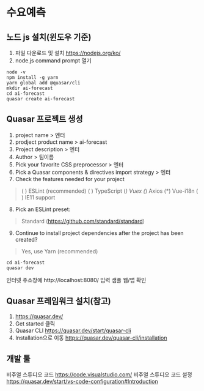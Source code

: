 # 수요예측
## 노드 js 설치(윈도우 기준)
1) 파일 다운로드 및 설치 https://nodejs.org/ko/
2) node.js command prompt 열기
```
node -v
npm install -g yarn 
yarn global add @quasar/cli
mkdir ai-forecast
cd ai-forecast
quasar create ai-forecast
``` 
## Quasar 프로젝트 생성
1) project name > 엔터
2) prodject product name > ai-forecast
3) Project description > 엔터
4) Author > 팀이름
5) Pick your favorite CSS preprocessor > 엔터
6) Pick a Quasar components & directives import strategy > 엔터
7) Check the features needed for your project
>( ) ESLint (recommended)
>( ) TypeScript
>(*) Vuex
>(*) Axios
>(*) Vue-i18n
>( ) IE11 support
8) Pick an ESLint preset:
> Standard (https://github.com/standard/standard)
9) Continue to install project dependencies after the project has been created?
> Yes, use Yarn (recommended)

```
cd ai-forecast
quasar dev
```

인터넷 주소창에 http://localhost:8080/ 입력
샘플 웹/앱 확인

## Quasar 프레임워크 설치(참고)
1) https://quasar.dev/
2) Get started 클릭
3) Quasar CLI https://quasar.dev/start/quasar-cli
4) Installation으로 이동 https://quasar.dev/quasar-cli/installation

## 개발 툴
비주얼 스튜디오 코드 https://code.visualstudio.com/
비주얼 스튜디오 코드 설정 https://quasar.dev/start/vs-code-configuration#Introduction
